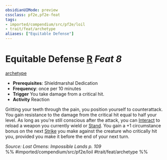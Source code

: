 ```yaml
---
obsidianUIMode: preview
cssclass: pf2e,pf2e-feat
tags:
- imported/compendium/src/pf2e/loil
- trait/feat/archetype
aliases: ["Equitable Defense"]
---
```

# Equitable Defense  [R](chapter-9-playing-the-game.md#Actions "Reaction") *Feat 8*  
[archetype](archetype.md)  

- **Prerequisites**: Shieldmarshal Dedication
- **Frequency**: once per 10 minutes
- **Trigger** You take damage from a critical hit.
- **Activity** Reaction

Gritting your teeth through the pain, you position yourself to counterattack. You gain resistance to the damage from the critical hit equal to half your level. As long as you're still conscious after the attack, you can [Interact](interact.md) to reload a weapon you currently wield or [Stand](stand.md). You gain a +1 circumstance bonus on the next [Strike](strike.md) you make against the creature who critically hit you, provided you make it before the end of your next turn.

*Source: Lost Omens: Impossible Lands p. 109*  
%% #imported/compendium/src/pf2e/loil #trait/feat/archetype %%